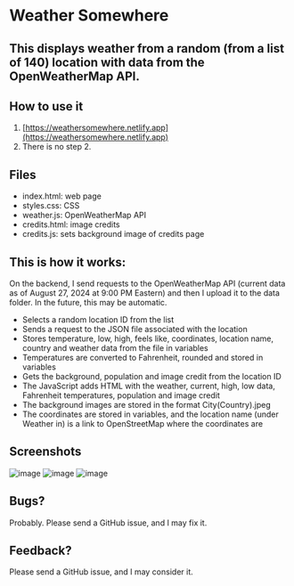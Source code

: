 # **Weather Somewhere**
## This displays weather from a random (from a list of 140) location with data from the OpenWeatherMap API.

## How to use it
1. [https://weathersomewhere.netlify.app](https://weathersomewhere.netlify.app)
2. There is no step 2.

## Files
 - index.html: web page
 - styles.css: CSS
 - weather.js: OpenWeatherMap API
 - credits.html: image credits
 - credits.js: sets background image of credits page

## This is how it works:
On the backend, I send requests to the OpenWeatherMap API (current data as of August 27, 2024 at 9:00 PM Eastern) and then I upload it to the data folder. In the future, this may be automatic.
- Selects a random location ID from the list
- Sends a request to the JSON file associated with the location
- Stores temperature, low, high, feels like, coordinates, location name, country and weather data from the file in variables
- Temperatures are converted to Fahrenheit, rounded and stored in variables
- Gets the background, population and image credit from the location ID
- The JavaScript adds HTML with the weather, current, high, low data, Fahrenheit temperatures, population and image credit
- The background images are stored in the format City(Country).jpeg
- The coordinates are stored in variables, and the location name (under Weather in) is a link to OpenStreetMap where the coordinates are

## Screenshots
![image](https://github.com/user-attachments/assets/7788873b-d8d7-47ff-8402-fd801a08e36e)
![image](https://github.com/user-attachments/assets/5f62b135-3f50-4354-8ada-32370b56099d)
![image](https://github.com/user-attachments/assets/fb437040-bd8d-41da-9844-5fb369d38a81)




## Bugs?
Probably. Please send a GitHub issue, and I may fix it.

## Feedback?
Please send a GitHub issue, and I may consider it.
